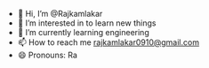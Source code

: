 - 👋 Hi, I’m @Rajkamlakar
- 👀 I’m interested in to learn new things
- 🌱 I’m currently learning engineering
- 📫 How to reach me rajkamlakar0910@gmail.com
- 😄 Pronouns: Ra
